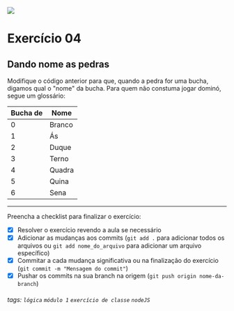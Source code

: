 ![](https://i.imgur.com/xG74tOh.png)

# Exercício 04

## Dando nome as pedras

Modifique o código anterior para que, quando a pedra for uma bucha, digamos qual o "nome" da bucha. Para quem não constuma jogar dominó, segue um glossário:

| Bucha de | Nome   |
| -------- | ------ |
| 0        | Branco |
| 1        | Ás     |
| 2        | Duque  |
| 3        | Terno  |
| 4        | Quadra |
| 5        | Quina  |
| 6        | Sena   |

---

Preencha a checklist para finalizar o exercício:

- [X] Resolver o exercício revendo a aula se necessário
- [X] Adicionar as mudanças aos commits (`git add .` para adicionar todos os arquivos ou `git add nome_do_arquivo` para adicionar um arquivo específico)
- [X] Commitar a cada mudança significativa ou na finalização do exercício (`git commit -m "Mensagem do commit"`)
- [X] Pushar os commits na sua branch na origem (`git push origin nome-da-branch`)

###### tags: `lógica` `módulo 1` `exercício de classe` `nodeJS`
